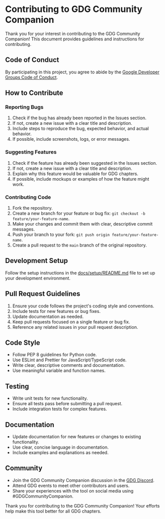 # Contributing to GDG Community Companion

Thank you for your interest in contributing to the GDG Community Companion! This document provides guidelines and instructions for contributing.

## Code of Conduct

By participating in this project, you agree to abide by the [Google Developer Groups Code of Conduct](https://developers.google.com/community-guidelines).

## How to Contribute

### Reporting Bugs

1. Check if the bug has already been reported in the Issues section.
2. If not, create a new issue with a clear title and description.
3. Include steps to reproduce the bug, expected behavior, and actual behavior.
4. If possible, include screenshots, logs, or error messages.

### Suggesting Features

1. Check if the feature has already been suggested in the Issues section.
2. If not, create a new issue with a clear title and description.
3. Explain why this feature would be valuable for GDG chapters.
4. If possible, include mockups or examples of how the feature might work.

### Contributing Code

1. Fork the repository.
2. Create a new branch for your feature or bug fix: `git checkout -b feature/your-feature-name`.
3. Make your changes and commit them with clear, descriptive commit messages.
4. Push your branch to your fork: `git push origin feature/your-feature-name`.
5. Create a pull request to the `main` branch of the original repository.

## Development Setup

Follow the setup instructions in the [docs/setup/README.md](docs/setup/README.md) file to set up your development environment.

## Pull Request Guidelines

1. Ensure your code follows the project's coding style and conventions.
2. Include tests for new features or bug fixes.
3. Update documentation as needed.
4. Keep pull requests focused on a single feature or bug fix.
5. Reference any related issues in your pull request description.

## Code Style

- Follow PEP 8 guidelines for Python code.
- Use ESLint and Prettier for JavaScript/TypeScript code.
- Write clear, descriptive comments and documentation.
- Use meaningful variable and function names.

## Testing

- Write unit tests for new functionality.
- Ensure all tests pass before submitting a pull request.
- Include integration tests for complex features.

## Documentation

- Update documentation for new features or changes to existing functionality.
- Use clear, concise language in documentation.
- Include examples and explanations as needed.

## Community

- Join the GDG Community Companion discussion in the [GDG Discord](https://discord.gg/google-dev-community).
- Attend GDG events to meet other contributors and users.
- Share your experiences with the tool on social media using #GDGCommunityCompanion.

Thank you for contributing to the GDG Community Companion! Your efforts help make this tool better for all GDG chapters.
